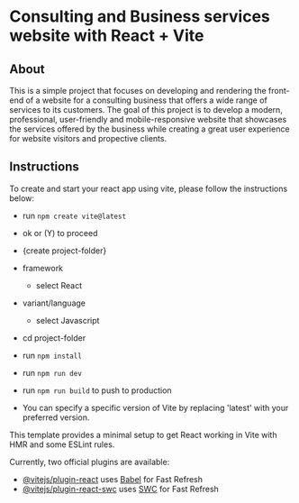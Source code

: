 # Consulting and Business services website with React + Vite

## About
This is a simple project that focuses on developing and rendering the front-end of a website for a consulting business that offers a wide range of services to its customers. The goal of this project is to develop a modern, professional, user-friendly and mobile-responsive website that showcases the services offered by the business while creating a great user experience for website visitors and propective clients.



## Instructions
To create and start your react app using vite, please follow the instructions below:
- run `npm create vite@latest`
- ok or (Y) to proceed
- {create project-folder}
- framework
	- select React
- variant/language
	- select Javascript
- cd project-folder
- run `npm install`
- run `npm run dev`
- run `npm run build` to push to production


- You can specify a specific version of Vite by replacing 'latest' with your preferred version.




This template provides a minimal setup to get React working in Vite with HMR and some ESLint rules.

Currently, two official plugins are available:

- [@vitejs/plugin-react](https://github.com/vitejs/vite-plugin-react/blob/main/packages/plugin-react/README.md) uses [Babel](https://babeljs.io/) for Fast Refresh
- [@vitejs/plugin-react-swc](https://github.com/vitejs/vite-plugin-react-swc) uses [SWC](https://swc.rs/) for Fast Refresh
